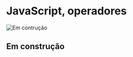 # JavaScript, operadores

![Em contrução](https://www.boavista.rr.leg.br/imagens/emconstruo.jpg/image)
## Em construção 